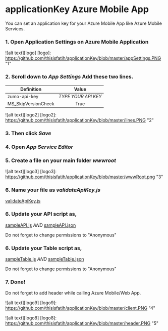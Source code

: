 # applicationKey Azure Mobile App
You can set an application key for your Azure Mobile App like Azure Mobile Services.

### 1. Open Application Settings on Azure Mobile Application

![alt text][logo]
[logo]: https://github.com/thisisfatih/applicationKey/blob/master/appSettings.PNG "1"

### 2. Scroll down to *App Settings* Add these two lines.

| Definition    | Value         |
| ------------- |:-------------:|
| zumo-api-key | *TYPE YOUR API KEY* |
| MS_SkipVersionCheck    | True      |

![alt text][logo2]
[logo2]: https://github.com/thisisfatih/applicationKey/blob/master/lines.PNG "2"

### 3. Then click *Save*

### 4. Open *App Service Editor*

### 5. Create a file on your main folder *wwwroot*

![alt text][logo3]
[logo3]: https://github.com/thisisfatih/applicationKey/blob/master/wwwRoot.png "3"

### 6. Name your file as *validateApiKey.js*

[validateApiKey.js](/validateApiKey.js)

### 6. Update your API script as,

[sampleAPI.js](/sampleAPI.js) *AND*
[sampleAPI.json](/sampleAPI.json)

Do not forget to change permissions to "Anonymous"

### 6. Update your Table script as,

[sampleTable.js](/sampleTable.js) *AND*
[sampleTable.json](/sampleTable.json)

Do not forget to change permissions to "Anonymous"

### 7. Done!

Do not forget to add header while calling Azure Mobile/Web App.

![alt text][logo9]
[logo9]: https://github.com/thisisfatih/applicationKey/blob/master/client.PNG "4"

![alt text][logo8]
[logo8]: https://github.com/thisisfatih/applicationKey/blob/master/header.PNG "5"









